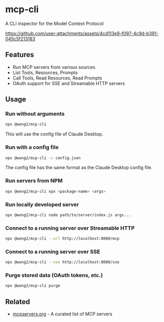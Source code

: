 # mcp-cli

A CLI inspector for the Model Context Protocol

https://github.com/user-attachments/assets/4cd113e9-f097-4c9d-b391-045c5f213183

## Features

- Run MCP servers from various sources
- List Tools, Resources, Prompts
- Call Tools, Read Resources, Read Prompts
- OAuth support for SSE and Streamable HTTP servers

## Usage

### Run without arguments

```bash
npx @wong2/mcp-cli
```

This will use the config file of Claude Desktop.

### Run with a config file

```bash
npx @wong2/mcp-cli -c config.json
```

The config file has the same format as the Claude Desktop config file.

### Run servers from NPM

```bash
npx @wong2/mcp-cli npx <package-name> <args>
```

### Run locally developed server

```bash
npx @wong2/mcp-cli node path/to/server/index.js args...
```

### Connect to a running server over Streamable HTTP

```bash
npx @wong2/mcp-cli --url http://localhost:8000/mcp
```

### Connect to a running server over SSE

```bash
npx @wong2/mcp-cli --sse http://localhost:8000/sse
```

### Purge stored data (OAuth tokens, etc.)

```bash
npx @wong2/mcp-cli purge
```

## Related

- [mcpservers.org](https://mcpservers.org) - A curated list of MCP servers

